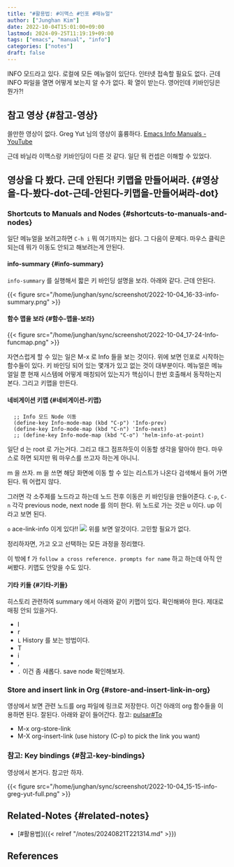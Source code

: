 ```yaml
---
title: "#활용법: #이맥스 #인포 #매뉴얼"
author: ["Junghan Kim"]
date: 2022-10-04T15:01:00+09:00
lastmod: 2024-09-25T11:19:19+09:00
tags: ["emacs", "manual", "info"]
categories: ["notes"]
draft: false
---
```


INFO 모드라고 있다. 로컬에 모든 메뉴얼이 있단다. 인터넷 접속할 필요도 없다. 근데 INFO 파일을 열면 어떻게 보는지 알 수가 없다. 확 열이 받는다. 영어인데 키바인딩은 뭔가?!


## 참고 영상 {#참고-영상}

쓸만한 영상이 없다. Greg Yut 님의 영상이 훌륭하다. [Emacs Info Manuals - YouTube](https://youtu.be/ozrGXYQIBHg)

근데 바닐라 이맥스랑 키바인딩이 다른 것 같다. 일단 뭐 컨셉은 이해할 수 있었다.


## 영상을 다 봤다. 근데 안된다! 키맵을 만들어써라. {#영상을-다-봤다-dot-근데-안된다-키맵을-만들어써라-dot}


### Shortcuts to Manuals and Nodes {#shortcuts-to-manuals-and-nodes}

일단 메뉴얼을 보려고하면 `C-h i` 뭐 여기까지는 쉽다. 그 다음이 문제다. 마우스 클릭은 되는데 뭐가 이동도 안되고 해보려는게 안된다.


#### info-summary {#info-summary}

`info-summary` 를 실행해서 짧은 키 바인딩 설명을 보라. 아래와 같다. 근데 안된다.

{{< figure src="/home/junghan/sync/screenshot/2022-10-04_16-33-info-summary.png" >}}


#### 함수 맵을 보라 {#함수-맵을-보라}

{{< figure src="/home/junghan/sync/screenshot/2022-10-04_17-24-Info-funcmap.png" >}}

자연스럽게 할 수 있는 일은 M-x 로 Info 들을 보는 것이다. 위에 보면 인포로 시작하는 함수들이 있다. 키 바인딩 되어 있는 몇개가 있고 없는 것이 대부분이다. 메뉴얼은 메뉴얼일 뿐 현재 시스템에 어떻게 매칭되어 있는지가 핵심이니 한번 호출해서 동작하는지 본다. 그리고 키맵을 만든다.


#### 네비게이션 키맵 {#네비게이션-키맵}

```text
  ;; Info 모드 Node 이동
  (define-key Info-mode-map (kbd "C-p") 'Info-prev)
  (define-key Info-mode-map (kbd "C-n") 'Info-next)
  ;; (define-key Info-mode-map (kbd "C-o") 'helm-info-at-point)
```

일단 d 는 root 로 가는거다. 그리고 태그 점프하듯이 이동할 생각을 말아야 한다. 마우스로 하면 되지만 뭐 마우스를 쓰고자 하는게 아니니.

m 을 쓰자. m 을 쓰면 해당 화면에 이동 할 수 있는 리스트가 나온다 검색해서 들어 가면 된다. 뭐 어렵지 않다.

그러면 각 소주제를 노드라고 하는데 노드 전후 이동은 키 바인딩을 만들어준다. `C-p`, `C-n` 각각 previous node, next node 를 의미 한다. 위 노드로 가는 것은 u 이다. up 이라고 보면 된다.

`o` ace-link-info 이게 있다!! ![](/home/junghan/sync/screenshot/2022-10-04_19-09-ace-link-info.png) 위를 보면 알것이다. 고민할 필요가 없다.

정리하자면, 가고 오고 선택하는 모든 과정을 정리했다.

이 밖에 f 가 `follow a cross reference. prompts for name` 하고 하는데 아직 안써봤다. 키맵도 안맞을 수도 있다.


#### 기타 키들 {#기타-키들}

히스토리 관련하여 summary 에서 아래와 같이 키맵이 있다. 확인해봐야 한다. 제대로 매핑 안되 있을거다.

-   l
-   r
-   `L` History 를 보는 방법이다.
-   T
-   i
-   ,
-   `.` 이건 좀 새롭다. save node 확인해보자.


### Store and insert link in Org {#store-and-insert-link-in-org}

영상에서 보면 관련 노드를 org 파일에 링크로 저장한다. 이건 아래의 org 함수들을 이용하면 된다. 잘된다. 아래와 같이 들어간다. 참고: [pulsar#To](pulsar.html "Emacs Lisp: (info \"(pulsar) Top\")")

-   M-x org-store-link
-   M-X org-insert-link (use history (C-p) to pick the link you want)


### 참고: Key bindings {#참고-key-bindings}

영상에서 본거다. 참고만 하자.

{{< figure src="/home/junghan/sync/screenshot/2022-10-04_15-15-info-greg-yut-full.png" >}}


## Related-Notes {#related-notes}

-   [#활용법]({{< relref "/notes/20240821T221314.md" >}})

## References

<style>.csl-entry{text-indent: -1.5em; margin-left: 1.5em;}</style><div class="csl-bib-body">
</div>
